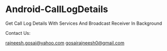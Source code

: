 Android-CallLogDetails
======================

Get Call Log Details With Services And Broadcast Receiver In Background 


Contact Us:

rajneesh.gosai@yahoo.com
gosairajneesh0@gmail.com
